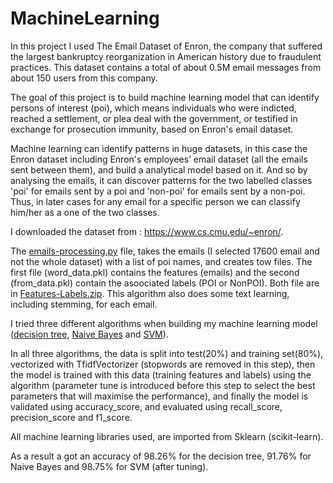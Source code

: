 # MachineLearning

In this project I used The Email Dataset of Enron, the company that suffered the largest bankruptcy reorganization in American history due to fraudulent practices. This dataset contains a total of about 0.5M email messages from about 150 users from this company. 

The goal of this project is to build machine learning model that can identify persons of interest (poi), which means individuals who were indicted, reached a settlement, or plea deal with the government, or testified in exchange for prosecution immunity, based on Enron's email dataset.

Machine learning can identify patterns in huge datasets, in this case the Enron dataset including Enron's employees’ email dataset (all the emails sent between them), and build a analytical model based on it. And so by analysing the emails, it can discover patterns for the two labelled classes 'poi' for emails sent by a poi and 'non-poi' for emails sent by a non-poi. Thus, in later cases for any email for a specific person we can classify him/her as a one of the two classes.

I downloaded the dataset from : https://www.cs.cmu.edu/~enron/.

The [emails-processing.py](https://github.com/HazemHalawi/MachineLearning/blob/master/emails-processing.py) file, takes the emails (I selected 17600 email and not the whole dataset) with a list of poi names, and creates tow files. The first file (word_data.pkl) contains the features (emails) and the second (from_data.pkl) contain the asoociated labels (POI or NonPOI). Both file are in [Features-Labels.zip](https://github.com/HazemHalawi/MachineLearning/blob/master/Features-Labels.zip). This algorithm also does some text learning, including stemming, for each email.

I tried three different algorithms when building my machine learning model ([decision tree](https://github.com/HazemHalawi/MachineLearning/blob/master/decision-tree.py), [Naive Bayes](https://github.com/HazemHalawi/MachineLearning/blob/master/Naive-bayes.py) and [SVM](https://github.com/HazemHalawi/MachineLearning/blob/master/SVM.py)).

In all three algorithms, the data is split into test(20%) and training set(80%), vectorized with TfidfVectorizer (stopwords are removed in this step), then the model is trained with this data (training features and labels) using the algorithm (parameter tune is introduced before this step to select the best parameters that will maximise the performance), and finally the model is validated using accuracy_score, and evaluated using recall_score, precision_score and f1_score.

All machine learning libraries used, are imported from Sklearn (scikit-learn).

As a result a got an accuracy of 98.26% for the decision tree, 91.76% for Naive Bayes and 98.75% for SVM (after tuning).





